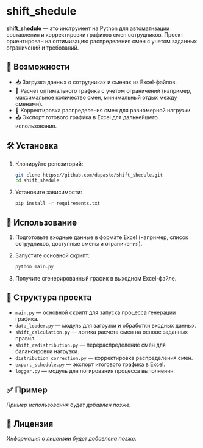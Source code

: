# shift_shedule

**shift_shedule** — это инструмент на Python для автоматизации составления и корректировки графиков смен сотрудников. Проект ориентирован на оптимизацию распределения смен с учетом заданных ограничений и требований.

## 📌 Возможности

- 📥 Загрузка данных о сотрудниках и сменах из Excel-файлов.
- 🧠 Расчет оптимального графика с учетом ограничений (например, максимальное количество смен, минимальный отдых между сменами).
- 🔄 Корректировка распределения смен для равномерной нагрузки.
- 📤 Экспорт готового графика в Excel для дальнейшего использования.

## 🛠️ Установка

1. Клонируйте репозиторий:

   ```bash
   git clone https://github.com/dapasko/shift_shedule.git
   cd shift_shedule
   ```

2. Установите зависимости:

   ```bash
   pip install -r requirements.txt
   ```

## 🚀 Использование

1. Подготовьте входные данные в формате Excel (например, список сотрудников, доступные смены и ограничения).
2. Запустите основной скрипт:

   ```bash
   python main.py
   ```

3. Получите сгенерированный график в выходном Excel-файле.

## 📂 Структура проекта

- `main.py` — основной скрипт для запуска процесса генерации графика.
- `data_loader.py` — модуль для загрузки и обработки входных данных.
- `shift_calculation.py` — логика расчета смен на основе заданных правил.
- `shift_redistribution.py` — перераспределение смен для балансировки нагрузки.
- `distribution_correction.py` — корректировка распределения смен.
- `export_schedule.py` — экспорт итогового графика в Excel.
- `logger.py` — модуль для логирования процесса выполнения.

## ✅ Пример

*Пример использования будет добавлен позже.*

## 📄 Лицензия

*Информация о лицензии будет добавлена позже.*